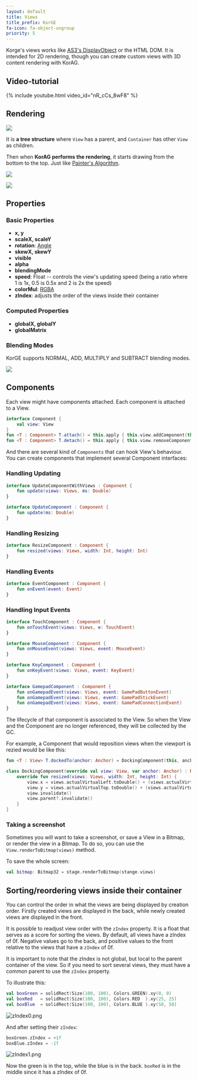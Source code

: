 ```yaml
---
layout: default
title: Views
title_prefix: KorGE
fa-icon: fa-object-ungroup
priority: 5
---
```


Korge's views works like [AS3's DisplayObject](https://help.adobe.com/en_US/FlashPlatform/reference/actionscript/3/flash/display/DisplayObject.html) or the HTML DOM. It is intended for 2D rendering, though you can create custom views with 3D content rendering with KorAG.



## Video-tutorial

{% include youtube.html video_id="nR_cCs_8wF8" %}

## Rendering

![](table.gif)

It is **a tree structure** where `View` has a parent, and `Container` has other `View` as children.

Then when **KorAG performs the rendering**, it starts drawing from the bottom to the top. Just like [Painter's Algorithm](https://en.wikipedia.org/wiki/Painter%27s_algorithm).

![](painter1.png)

![](painter2.png)

## Properties

### Basic Properties

* **x, y**
* **scaleX, scaleY**
* **rotation**: [Angle](/maths/#angle)
* **skewX, skewY**
* **visible**
* **alpha**
* **blendingMode**
* **speed**: Float -- controls the view's updating speed (being a ratio where 1 is 1x, 0.5 is 0.5x and 2 is 2x the speed)
* **colorMul**: [RGBA](/korim/#rgba)
* **zIndex**: adjusts the order of the views inside their container

### Computed Properties

* **globalX, globalY**
* **globalMatrix**

### Blending Modes

KorGE supports NORMAL, ADD, MULTIPLY and SUBTRACT blending modes.

![](blending.png)

## Components

Each view might have components attached. Each component is attached to a View.

```kotlin
interface Component {
    val view: View
}
fun <T : Component> T.attach() = this.apply { this.view.addComponent(this) }
fun <T : Component> T.detach() = this.apply { this.view.removeComponent(this) }
```

And there are several kind of `Components` that can hook View's behaviour. You can create components that implement several Component interfaces:

### Handling Updating

```kotlin
interface UpdateComponentWithViews : Component {
    fun update(views: Views, ms: Double)
}

interface UpdateComponent : Component {
    fun update(ms: Double)
}
```

### Handling Resizing

```kotlin
interface ResizeComponent : Component {
    fun resized(views: Views, width: Int, height: Int)
}
```

### Handling Events

```kotlin
interface EventComponent : Component {
    fun onEvent(event: Event)
}
```

### Handling Input Events

```kotlin
interface TouchComponent : Component {
    fun onTouchEvent(views: Views, e: TouchEvent)
}

interface MouseComponent : Component {
    fun onMouseEvent(views: Views, event: MouseEvent)
}

interface KeyComponent : Component {
    fun onKeyEvent(views: Views, event: KeyEvent)
}

interface GamepadComponent : Component {
    fun onGamepadEvent(views: Views, event: GamePadButtonEvent)
    fun onGamepadEvent(views: Views, event: GamePadStickEvent)
    fun onGamepadEvent(views: Views, event: GamePadConnectionEvent)
}
```

The lifecycle of that component is associated to the View. So when the View and the Component are no longer referenced,
they will be collected by the GC.

For example, a Component that would reposition views when the viewport is rezied would be like this:

```kotlin
fun <T : View> T.dockedTo(anchor: Anchor) = DockingComponent(this, anchor).attach()

class DockingComponent(override val view: View, var anchor: Anchor) : ResizeComponent {
	override fun resized(views: Views, width: Int, height: Int) {
		view.x = views.actualVirtualLeft.toDouble() + (views.actualVirtualWidth) * anchor.sx
		view.y = views.actualVirtualTop.toDouble() + (views.actualVirtualHeight) * anchor.sy
		view.invalidate()
		view.parent?.invalidate()
	}
}
```

### Taking a screenshot

Sometimes you will want to take a screenshot, or save a View in a Bitmap, or render the view in a Bitmap. To do so, you can use the `View.renderToBitmap(views)` method.

To save the whole screen:

```kotlin
val bitmap: Bitmap32 = stage.renderToBitmap(stange.views)
```

## Sorting/reordering views inside their container

You can control the order in what the views are being displayed by creation order.
Firstly created views are displayed in the back, while newly created views are displayed in the front.

It is possible to readjust view order with the `zIndex` property. It is a float that serves as a score for sorting the views.
By default, all views have a zIndex of 0f. Negative values go to the back, and positive values to the front relative to the views that have a `zIndex` of 0f.

It is important to note that the zIndex is not global, but local to the parent container of the view.
So if you need to sort several views, they must have a common parent to use the `zIndex` property.

To illustrate this:

```kotlin
val boxGreen = solidRect(Size(100, 100), Colors.GREEN).xy(0, 0)
val boxRed   = solidRect(Size(100, 100), Colors.RED  ).xy(25, 25)
val boxBlue  = solidRect(Size(100, 100), Colors.BLUE ).xy(50, 50)
```

![zIndex0.png](zIndex0.png)

And after setting their `zIndex`:

```kotlin
boxGreen.zIndex = +1f
boxBlue.zIndex = -1f
```

![zIndex1.png](zIndex1.png)

Now the green is in the top, while the blue is in the back. `boxRed` is in the middle since it has a zIndex of 0f.
